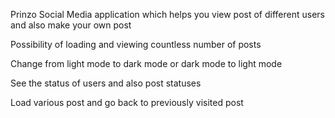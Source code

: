 Prinzo Social Media application which helps you view post of different users and also make your own post

Possibility of loading and viewing countless number of posts

Change from light mode to dark mode or dark mode to light mode

See the status of users and also post statuses

Load various post and go back to previously visited post